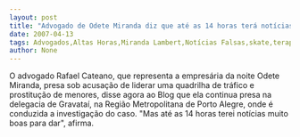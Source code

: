 ```yaml
---
layout: post
title: "Advogado de Odete Miranda diz que até as 14 horas terá notícias muito boas sobre a empresária"
date: 2007-04-13
tags: Advogados,Altas Horas,Miranda Lambert,Notícias Falsas,skate,terapia
author: None
---
```

O advogado Rafael Cateano, que representa a empresária da noite Odete Miranda, presa sob acusação de liderar uma quadrilha de tráfico e prostitução de menores, disse agora ao Blog que ela continua presa na delegacia de Gravataí, na Região Metropolitana de Porto Alegre, onde é conduzida a investigação do caso. \"Mas até as 14 horas terei notícias muito boas para dar\", afirma. 
